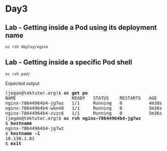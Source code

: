 # Day3

## Lab - Getting inside a Pod using its deployment name
```
oc rsh deploy/nginx
```

## Lab -  Getting inside a specific Pod shell
```
oc rsh pod/
```

Expected output
<pre>
(jegan@tektutor.org)$ <b>oc get po</b>
NAME                     READY   STATUS    RESTARTS   AGE
nginx-78644964b4-jg7wz   1/1     Running   0          4m38s
nginx-78644964b4-wbn48   1/1     Running   0          5m36s
nginx-78644964b4-zvzc6   1/1     Running   0          5m36s
(jegan@tektutor.org)$ <b>oc rsh nginx-78644964b4-jg7wz</b>
$ <b>hostname</b>
nginx-78644964b4-jg7wz
$ <b>hostname -i</b>
10.130.1.81
$ <b>exit</b>
</pre>
